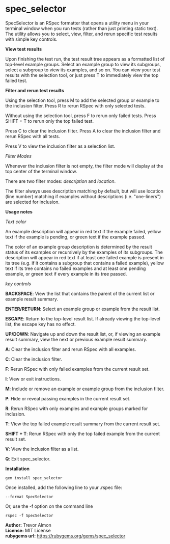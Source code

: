 # spec_selector

SpecSelector is an RSpec formatter that opens a utility menu in your terminal window when you run tests (rather than just printing static text). The utility allows you to select, view, filter, and rerun specific test results with simple key controls. 

**View test results**

Upon finishing the test run, the test result tree appears as a formatted list of top-level example groups. Select an example group to view its subgroups, select a subgroup to view its examples, and so on. You can view your test results with the selection tool, or just press T to immediately view the top failed test. 

**Filter and rerun test results**

Using the selection tool, press M to add the selected group or example to the inclusion filter. Press R to rerun RSpec with only selected tests.

Without using the selection tool, press F to rerun only failed tests. Press SHIFT + T to rerun only the top failed test.

Press C to clear the inclusion filter. Press A to clear the inclusion filter and rerun RSpec with all tests.

Press V to view the inclusion filter as a selection list. 

_Filter Modes_

Whenever the inclusion filter is not empty, the filter mode will display at the top center of the terminal window. 

There are two filter modes: _description_ and _location_. 

The filter always uses description matching by default, but will use location (line number) matching if examples without descriptions (i.e. "one-liners") are selected for inclusion.

**Usage notes**

_Text color_

An example description will appear in red text if the example failed, yellow text if the example is pending, or green text if the example passed.

The color of an example group description is determined by the result status of its examples or recursively by the examples of its subgroups. The description will appear in red text if at least one failed example is present in its tree (e.g. if it contains a subgroup that contains a failed example), yellow text if its tree contains no failed examples and at least one pending example, or green text if every example in its tree passed.

_key controls_

**BACKSPACE**: View the list that contains the parent of the current list or example result summary.

**ENTER/RETURN**: Select an example group or example from the result list.

**ESCAPE**: Return to the top-level result list. If already viewing the top-level list, the escape key has no effect.

**UP/DOWN**: Navigate up and down the result list, or, if viewing an example result summary, view the next or previous example result summary.

**A**: Clear the inclusion filter and rerun RSpec with all examples.

**C**: Clear the inclusion filter.

**F**: Rerun RSpec with only failed examples from the current result set.

**I**: View or exit instructions.

**M**: Include or remove an example or example group from the inclusion filter.

**P**: Hide or reveal passing examples in the current result set.

**R**: Rerun RSpec with only examples and example groups marked for inclusion.

**T**: View the top failed example result summary from the current result set.

**SHIFT + T**: Rerun RSpec with only the top failed example from the current result set.

**V**: View the inclusion filter as a list.

**Q**: Exit spec_selector.



**Installation**

````
gem install spec_selector
````

Once installed, add the following line to your .rspec file:

````
--format SpecSelector
````

Or, use the -f option on the command line

````
rspec -f SpecSelector
````
  


**Author:** Trevor Almon\
**License:** MIT License\
**rubygems url:** https://rubygems.org/gems/spec_selector




 
